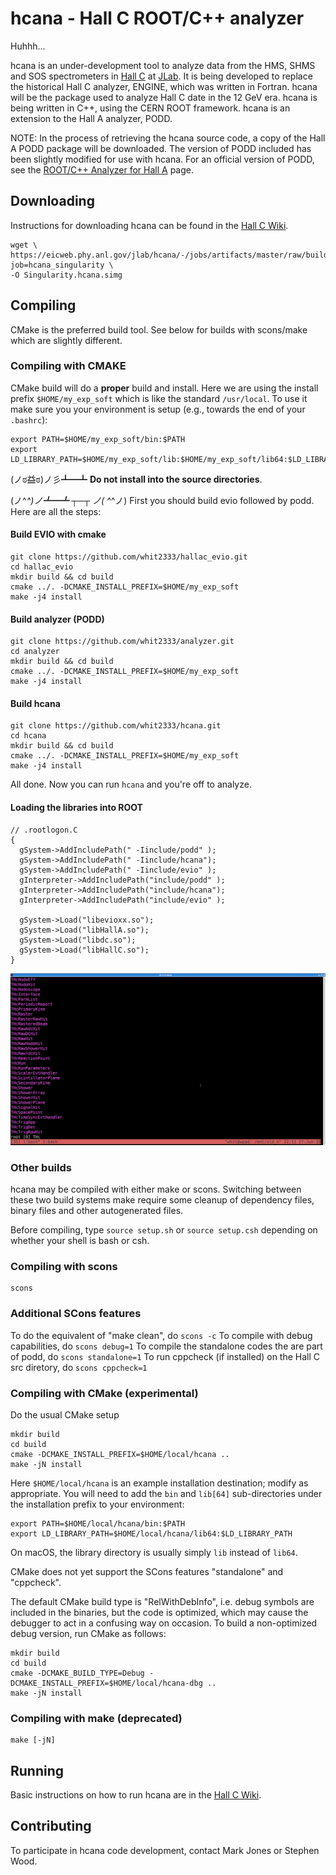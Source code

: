 hcana - Hall C ROOT/C++ analyzer
============================================

Huhhh...

hcana is an under-development tool to analyze data from the HMS, SHMS and
SOS spectrometers in
[Hall C](http://www.jlab.org/Hall-C/) at [JLab](http://www.jlab.org/).
It is being developed to replace
the historical Hall C analyzer, ENGINE, which was written in Fortran.
hcana will be the package used to analyze Hall C date in the 12 GeV era.
hcana is being written in C++, using the CERN ROOT framework.  hcana is
an extension to the Hall A analyzer, PODD.

NOTE: In the process of retrieving the hcana source code, a copy of
the Hall A PODD package will be downloaded.  The version of PODD included
has been slightly modified for use with hcana.  For an official version
of PODD, see the [ROOT/C++ Analyzer for Hall A](http://hallaweb.jlab.org/podd/) page.

Downloading
-----------

Instructions for downloading hcana can be found in the
[Hall C Wiki](https://hallcweb.jlab.org/wiki/index.php/ROOT_Analyzer/Git).

```
wget \
https://eicweb.phy.anl.gov/jlab/hcana/-/jobs/artifacts/master/raw/build/Singularity.hcana.simg?job=hcana_singularity \
-O Singularity.hcana.simg
```

Compiling
---------

CMake is the preferred build tool. See below for builds with scons/make which 
are slightly different.

### Compiling with CMAKE

CMake build will do a **proper** build and install.
Here we are using the install prefix `$HOME/my_exp_soft` which is like the 
standard `/usr/local`. To use it make sure you your environment is setup (e.g., 
towards the end of your `.bashrc`):
```
export PATH=$HOME/my_exp_soft/bin:$PATH
export LD_LIBRARY_PATH=$HOME/my_exp_soft/lib:$HOME/my_exp_soft/lib64:$LD_LIBRARY_PATH
```
 (ノಠ益ಠ)ノ彡┻━┻ **Do not install into the source directories**.

(ノ^_^)ノ┻━┻ ┬─┬ ノ( ^_^ノ)
First you should build evio followed by podd. Here are all the steps:


#### Build EVIO with cmake

```
git clone https://github.com/whit2333/hallac_evio.git
cd hallac_evio
mkdir build && cd build
cmake ../. -DCMAKE_INSTALL_PREFIX=$HOME/my_exp_soft
make -j4 install
```

#### Build analyzer (PODD)

```
git clone https://github.com/whit2333/analyzer.git
cd analyzer
mkdir build && cd build
cmake ../. -DCMAKE_INSTALL_PREFIX=$HOME/my_exp_soft
make -j4 install
```

#### Build hcana

```
git clone https://github.com/whit2333/hcana.git
cd hcana
mkdir build && cd build
cmake ../. -DCMAKE_INSTALL_PREFIX=$HOME/my_exp_soft
make -j4 install
```

All done.  Now you can run `hcana` and you're off to analyze.

#### Loading the libraries into ROOT 

```
// .rootlogon.C
{
  gSystem->AddIncludePath(" -Iinclude/podd" );
  gSystem->AddIncludePath(" -Iinclude/hcana");
  gSystem->AddIncludePath(" -Iinclude/evio" );
  gInterpreter->AddIncludePath("include/podd" );
  gInterpreter->AddIncludePath("include/hcana");
  gInterpreter->AddIncludePath("include/evio" );
  
  gSystem->Load("libevioxx.so");
  gSystem->Load("libHallA.so");
  gSystem->Load("libdc.so");
  gSystem->Load("libHallC.so");
}
```
![libHallC in ROOT](/docs/libHallC_in_root.png)

### Other builds

hcana may be compiled with either make or scons.  Switching between these
two build systems make require some cleanup of dependency files, binary files
and other autogenerated files.

Before compiling, type
`source setup.sh` or `source setup.csh`
depending on whether your shell is bash or csh.

### Compiling with scons

```
scons
```

### Additional SCons features 
To do the equivalent of "make clean", do
`scons -c`
To compile with debug capabilities, do
`scons debug=1`
To compile the standalone codes the are part of podd, do
`scons standalone=1`
To run cppcheck (if installed) on the Hall C src diretory, do
`scons cppcheck=1`

### Compiling with CMake (experimental)

Do the usual CMake setup

```
mkdir build
cd build
cmake -DCMAKE_INSTALL_PREFIX=$HOME/local/hcana ..
make -jN install
```

Here `$HOME/local/hcana` is an example installation destination;
modify as appropriate. You will need to add the `bin` and `lib[64]` sub-directories
under the installation prefix to your environment:

```
export PATH=$HOME/local/hcana/bin:$PATH
export LD_LIBRARY_PATH=$HOME/local/hcana/lib64:$LD_LIBRARY_PATH
```

On macOS, the library directory is usually simply `lib` instead of `lib64`.

CMake does not yet support the SCons features "standalone" and "cppcheck".

The default CMake build type is "RelWithDebInfo", i.e. debug symbols are
included in the binaries, but the code is optimized, which may cause the
debugger to act in a confusing way on occasion. To build a
non-optimized debug version, run CMake as follows:
```
mkdir build
cd build
cmake -DCMAKE_BUILD_TYPE=Debug -DCMAKE_INSTALL_PREFIX=$HOME/local/hcana-dbg ..
make -jN install
```

### Compiling with make (deprecated)

```
make [-jN]
```

Running
-------
Basic instructions on how to run hcana are in the
[Hall C Wiki](https://hallcweb.jlab.org/wiki/index.php/ROOT_Analyzer/Running).

Contributing
------------
To participate in hcana code development, contact Mark Jones or Stephen Wood.


